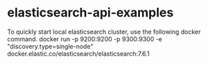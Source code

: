# elasticsearch-api-examples

To quickly start local elasticsearch cluster, use the following docker command.
	docker run -p 9200:9200 -p 9300:9300 -e "discovery.type=single-node" docker.elastic.co/elasticsearch/elasticsearch:7.6.1
